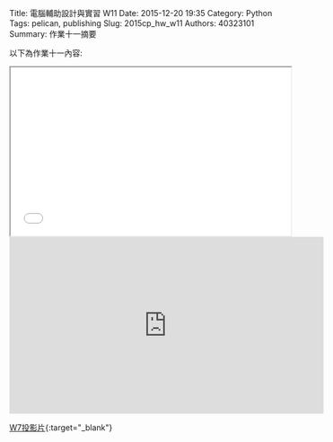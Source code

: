 Title: 電腦輔助設計與實習  W11
Date: 2015-12-20 19:35
Category: Python
Tags: pelican, publishing
Slug: 2015cp_hw_w11
Authors: 40323101
Summary: 作業十一摘要

以下為作業十一內容:

<iframe src="40323101_cp_w7_p.html" width="500" height="300"></iframe>
<iframe width="560" height="315" src="https://www.youtube.com/watch?v=VrAWEZfZsCw" frameborder="0" allowfullscreen></iframe>

[W7投影片](40323101_cp_w7_p.html){:target="_blank"}




